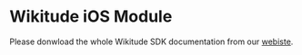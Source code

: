 # Wikitude iOS Module

Please donwload the whole Wikitude SDK documentation from our [webiste](http://developer.wikitude.com/documentation/appcelerator).